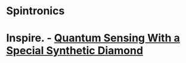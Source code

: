 # Spintronics
# Inspire. - [Quantum Sensing With a Special Synthetic Diamond](https://youtu.be/CRfTe9gBOQA)
